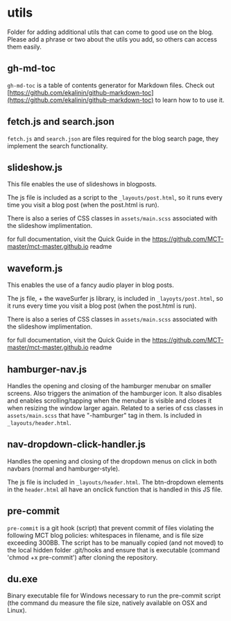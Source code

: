 # utils

Folder for adding additional utils that can come to good use on the blog. Please add a phrase or two about the utils you add, so others can access them easily.

## gh-md-toc

`gh-md-toc` is a table of contents generator for Markdown files. Check out [https://github.com/ekalinin/github-markdown-toc](https://github.com/ekalinin/github-markdown-toc) to learn how to to use it.

## fetch.js and search.json

`fetch.js` and `search.json` are files required for the blog search page, they implement the search functionality.

## slideshow.js

This file enables the use of slideshows in blogposts.

The js file is included as a script to the `_layouts/post.html`, so it runs every time you visit a blog post (when the post.html is run).

There is also a series of CSS classes in `assets/main.scss` associated with the slideshow implimentation.

for full documentation, visit the Quick Guide in the https://github.com/MCT-master/mct-master.github.io readme

## waveform.js

This enables the use of a fancy audio player in blog posts.

The js file, + the waveSurfer js library, is included in `_layoyts/post.html`, so it runs every time you visit a blog post (when the post.html is run).

There is also a series of CSS classes in `assets/main.scss` associated with the slideshow implimentation.

for full documentation, visit the Quick Guide in the https://github.com/MCT-master/mct-master.github.io readme

## hamburger-nav.js

Handles the opening and closing of the hamburger menubar on smaller screens. Also triggers the animation of the hamburger icon. It also disables and enables scrolling/tapping when the menubar is visible and closes it when resizing the window larger again. Related to a series of css classes in `assets/main.scss` that have "-hamburger" tag in them. Is included in `_layouts/header.html`.

## nav-dropdown-click-handler.js

Handles the opening and closing of the dropdown menus on click in both navbars (normal and hamburger-style).

The js file is included in `_layouts/header.html`. The btn-dropdown <a></a> elements in the `header.html` all have an onclick function that is handled in this JS file.

## pre-commit

`pre-commit` is a git hook (script) that prevent commit of files violating the following MCT blog policies: whitespaces in filename, and is file size exceeding 300BB. The script has to be manually copied (and not moved) to the local hidden folder .git/hooks and ensure that is executable (command 'chmod +x pre-commit') after cloning the repository.

## du.exe

Binary executable file for Windows necessary to run the pre-commit script (the command du measure the file size, natively available on OSX and Linux).
